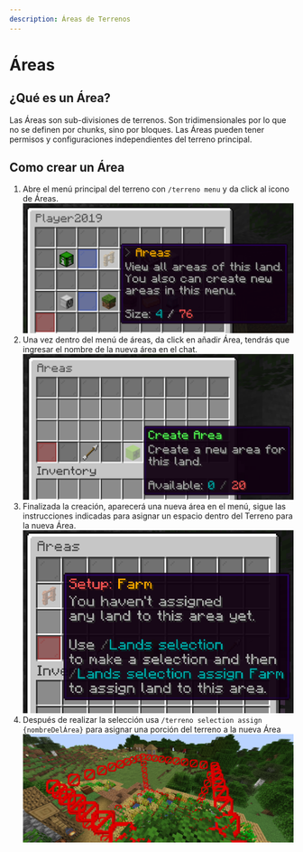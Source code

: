 ```yaml
---
description: Áreas de Terrenos
---
```


# Áreas

## ¿Qué es un Área?

Las Áreas son sub-divisiones de terrenos. Son tridimensionales por lo que no se definen por chunks, sino por bloques. Las Áreas pueden tener permisos y configuraciones independientes del terreno principal.

## Como crear un Área

1. Abre el menú principal del terreno con `/terreno menu` y da click al icono de Áreas. ![](../../../.gitbook/assets/image%20%2815%29.png)
2. Una vez dentro del menú de áreas, da click en añadir Área, tendrás que ingresar el nombre de la nueva área en el chat. ![](../../../.gitbook/assets/image%20%2813%29.png)
3. Finalizada la creación, aparecerá una nueva área en el menú, sigue las instrucciones indicadas para asignar un espacio dentro del Terreno para la nueva Área. ![](../../../.gitbook/assets/image%20%2812%29.png)
4. Después de realizar la selección usa `/terreno selection assign {nombreDelÁrea}` para asignar una porción del terreno a la nueva Área ![](../../../.gitbook/assets/image%20%2814%29.png)



